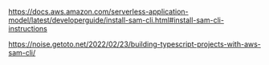 https://docs.aws.amazon.com/serverless-application-model/latest/developerguide/install-sam-cli.html#install-sam-cli-instructions

https://noise.getoto.net/2022/02/23/building-typescript-projects-with-aws-sam-cli/